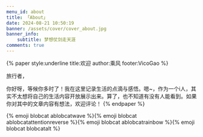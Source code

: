 ```yaml
---
menu_id: about
title: 「About」
date: 2024-08-21 10:50:19
banner: /assets/cover/cover_about.jpg
banner_info: 
    subtitle: 梦想仗剑走天涯
comments: true
---
```


{% paper style:underline title:欢迎 author:乘风 footer:VicoGao %}
<!-- line left -->
旅行者，
<!-- paragraph -->
你好呀，等候你多时了！我在这里记录生活的点滴与感悟。嗯~，作为一个i人，其实不太想将自己的生活内容开放展示出来。算了，也不知道有没有人能看到。如果你对其中的文章内容有想法，欢迎评论！
{% endpaper %}

{% emoji blobcat ablobcatwave %}{% emoji blobcat ablobcatattentionreverse %}{% emoji blobcat ablobcatrainbow %}{% emoji blobcat blobcatalt %}  
